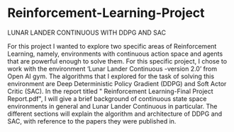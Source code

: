 # Reinforcement-Learning-Project
LUNAR LANDER CONTINUOUS WITH DDPG AND SAC

For this project I wanted to explore two specific areas of Reinforcement Learning, namely, environments with continuous action space and agents that are powerful enough to solve them. For this specific project, I chose to work with the environment ‘Lunar Lander Continuous -version 2.0’ from Open AI gym. The algorithms that I explored for the task of solving this environment are Deep Deterministic Policy Gradient (DDPG) and Soft Actor Critic (SAC). In the report titled " Reinforcement Learning-Final Project Report.pdf", I will give a brief background of continuous state space environments in general and Lunar Lander Continuous in particular. The different sections will explain the algorithm and architecture of DDPG and SAC, with reference to the papers they were published in.
